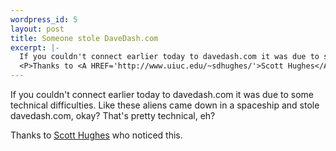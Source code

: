 ```yaml
--- 
wordpress_id: 5
layout: post
title: Someone stole DaveDash.com
excerpt: |-
  If you couldn't connect earlier today to davedash.com it was due to some technical difficulties.  Like these aliens came down in a spaceship and stole davedash.com, okay?  That's pretty technical, eh?
  <P>Thanks to <A HREF='http://www.uiuc.edu/~sdhughes/'>Scott Hughes</A> who noticed this.
---
```

If you couldn't connect earlier today to davedash.com it was due to some technical difficulties.  Like these aliens came down in a spaceship and stole davedash.com, okay?  That's pretty technical, eh?
<P>Thanks to <A HREF='http://www.uiuc.edu/~sdhughes/'>Scott Hughes</A> who noticed this.

